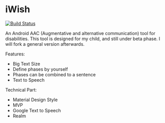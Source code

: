 # iWish   
[![Build Status](https://travis-ci.org/ccjeng/iWish-AAC.svg?branch=master)](https://travis-ci.org/ccjeng/iWish-AAC)

An Android AAC (Augmentative and alternative communication) tool for disabilities.
This tool is designed for my child, and still under beta phase.
I will fork a general version afterwards.

Features:
* Big Text Size
* Define phases by yourself
* Phases can be combined to a sentence
* Text to Speech

Technical Part:
* Material Design Style
* MVP
* Google Text to Speech
* Realm

